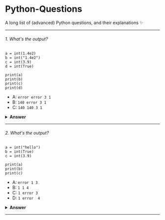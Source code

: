 # Python-Questions
A long list of (advanced) Python questions, and their explanations ✨
<!--
<div align="center">
  <img height="60" src="https://img.icons8.com/color/48/000000/python--v1.png"/>
  <h1>JavaScript Questions</h1>

---

<span>I post multiple choice JavaScript questions on my [Instagram](https://www.instagram.com/theavocoder) **stories**, which I'll also post here! Last updated: <a href=#20200612><b>June 12th</b></a>

From basic to advanced: test how well you know JavaScript, refresh your knowledge a bit, or prepare for your coding interview! :muscle: :rocket: I update this repo regularly with new questions. I added the answers in the **collapsed sections** below the questions, simply click on them to expand it. It's just for fun, good luck! :heart:</span>

Feel free to reach out to me! 😊 <br />
<a href="https://www.instagram.com/theavocoder">Instagram</a> || <a href="https://www.twitter.com/lydiahallie">Twitter</a> || <a href="https://www.linkedin.com/in/lydia-hallie">LinkedIn</a> || <a href="https://www.lydiahallie.dev">Blog</a>
</div>

| Feel free to use them in a project! 😃  I would _really_ appreciate a reference to this repo, I create the questions and explanations (yes I'm sad lol) and the community helps me so much to maintain and improve it! 💪🏼 Thank you and have fun!   |
|---|

---

<details><summary><b> See 18 Available Translations 🇸🇦🇪🇬🇧🇦🇩🇪🇪🇸🇫🇷🇮🇩🇯🇵🇰🇷🇳🇱🇧🇷🇷🇺🇹🇭🇹🇷🇺🇦🇻🇳🇨🇳🇹🇼</b></summary>
<p>

- [🇸🇦 العربية](./ar-AR/README_AR.md)
- [🇪🇬 اللغة العامية](./ar-EG/README_ar-EG.md)
- [🇧🇦 Bosanski](./bs-BS/README-bs_BS.md)
- [🇩🇪 Deutsch](./de-DE/README.md)
- [🇪🇸 Español](./es-ES/README-ES.md)
- [🇫🇷 Français](./fr-FR/README_fr-FR.md)
- [🇮🇩 Indonesia](./id-ID/README.md)
- [🇯🇵 日本語](./ja-JA/README-ja_JA.md)
- [🇰🇷 한국어](./ko-KR/README-ko_KR.md)
- [🇳🇱 Nederlands](./nl-NL/README.md)
- [🇧🇷 Português Brasil](./pt-BR/README_pt_BR.md)
- [🇷🇺 Русский](./ru-RU/README.md)
- [🇹🇭 ไทย](./th-TH/README-th_TH.md)
- [🇹🇷 Türkçe](./tr-TR/README-tr_TR.md)
- [🇺🇦 Українська мова](./uk-UA/README.md)
- [🇻🇳 Tiếng Việt](./vi-VI/README-vi.md)
- [🇨🇳 简体中文](./zh-CN/README-zh_CN.md)
- [🇹🇼 繁體中文](./zh-TW/README_zh-TW.md)

</p>
</details>

-->

---

###### 1. What's the output?

```
a = int(1.4e2)
b = int("1.4e2")
c = int(3.9)
d = int(True)

print(a)
print(b)
print(c)
print(d)
```

- A: ```error
        error
        3
        1
      ```
- B: ```140
        error
        3
        1
      ```
- C: ```140
        140
        3
        1
      ```
     
<details><summary><b>Answer</b></summary>
<p>

#### Answer: B

int() argument must be a string (like "1" or "2.4" etc), a bytes-like object or a number

</p>
</details>

---

###### 2. What's the output?

```
a = int("hello")
b = int(True)
c = int(3.9)

print(a)
print(b)
print(c)
```

- A: ```
        error
        1
        3
      ```
- B: ```
        1
        1
        4
      ```
- C: ```
        1
        error
        3
      ```
- D: ```1
        error 
        4
      ```      
<details><summary><b>Answer</b></summary>
<p>

#### Answer: A

int() argument must be a string (like "1" or "2.4" etc), a bytes-like object or a number

</p>
</details>

---




